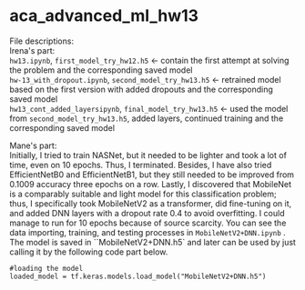 # aca_advanced_ml_hw13 <br>
File descriptions: <br>
Irena's part: <br>
`hw13.ipynb`, `first_model_try_hw12.h5` <- contain the first attempt at solving the problem and the corresponding saved model <br>
`hw-13_with_dropout.ipynb`, `second_model_try_hw13.h5` <- retrained model based on the first version with added dropouts and the corresponding saved model <br>
`hw13_cont_added_layersipynb`, `final_model_try_hw13.h5` <- used the model from `second_model_try_hw13.h5`, added layers, continued training and the corresponding saved model <br>

Mane's part: <br>
Initially, I tried to train NASNet, but it needed to be lighter and took a lot of time, even on 10 epochs. Thus, I terminated. Besides, I have also tried EfficientNetB0 and EfficientNetB1, but they still needed to be improved from 0.1009 accuracy three epochs on a row. Lastly, I discovered that MobileNet is a comparably suitable and light model for this classification problem; thus, I specifically took MobileNetV2 as a transformer, did fine-tuning on it, and added DNN layers with a dropout rate 0.4 to avoid overfitting. I could manage to run for 10 epochs because of source scarcity. You can see the data importing, training, and testing processes in `MobileNetV2+DNN.ipynb` . The model is saved in ``MobileNetV2+DNN.h5` and later can be used by just calling it by the following code part below. 

```
#loading the model
loaded_model = tf.keras.models.load_model("MobileNetV2+DNN.h5")

```

